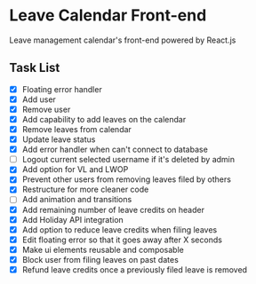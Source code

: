 # Leave Calendar Front-end
Leave management calendar's front-end powered by React.js

## Task List
- [x] Floating error handler
- [x] Add user
- [x] Remove user
- [x] Add capability to add leaves on the calendar
- [x] Remove leaves from calendar
- [x] Update leave status
- [x] Add error handler when can't connect to database
- [ ] Logout current selected username if it's deleted by admin
- [x] Add option for VL and LWOP
- [x] Prevent other users from removing leaves filed by others
- [x] Restructure for more cleaner code
- [ ] Add animation and transitions
- [x] Add remaining number of leave credits on header
- [x] Add Holiday API integration
- [x] Add option to reduce leave credits when filing leaves
- [x] Edit floating error so that it goes away after X seconds
- [x] Make ui elements reusable and composable
- [x] Block user from filing leaves on past dates
- [x] Refund leave credits once a previously filed leave is removed
